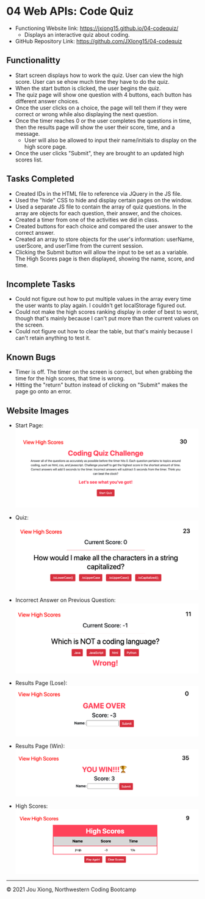 # 04 Web APIs: Code Quiz

* Functioning Website link: https://jxiong15.github.io/04-codequiz/
    * Displays an interactive quiz about coding.
* GitHub Repository Link: https://github.com/JXIong15/04-codequiz


## Functionalitty

* Start screen displays how to work the quiz. User can view the high score. User can se ehow much time they have to do the quiz.
* When the start button is clicked, the user begins the quiz.
* The quiz page will show one question with 4 buttons, each button has different answer choices.
* Once the user clicks on a choice, the page will tell them if they were correct or wrong while also displaying the next question.
* Once the timer reaches 0 or the user completes the questions in time, then the results page will show the user their score, time, and a message.
    * User will also be allowed to input their name/initials to display on the high score page.
* Once the user clicks "Submit", they are brought to an updated high scores list.


## Tasks Completed

* Created IDs in the HTML file to reference via JQuery in the JS file.
* Used the "hide" CSS to hide and display certain pages on the window.
* Used a separate JS file to contain the array of quiz questions. In the array are objects for each question, their answer, and the choices.
* Created a timer from one of the activities we did in class.
* Created buttons for each choice and compared the user answer to the correct answer.
* Created an array to store objects for the user's information: userName, userScore, and userTime from the current session.
* Clicking the Submit button will allow the input to be set as a variable. The High Scores page is then displayed, showing the name, score, and time.

## Incomplete Tasks

* Could not figure out how to put multiple values in the array every time the user wants to play again. I couldn't get localStorage figured out.
* Could not make the high scores ranking display in order of best to worst, though that's mainly because I can't put more than the current values on the screen.
* Could not figure out how to clear the table, but that's mainly because I can't retain anything to test it.

## Known Bugs

* Timer is off. The timer on the screen is correct, but when grabbing the time for the high scores, that time is wrong.
* Hitting the "return" button instead of clicking on "Submit" makes the page go onto an error.


## Website Images
* Start Page: 
![Start Page](./Assets/start.png)

* Quiz: 
![Quiz Page](./Assets/quiz.png)

* Incorrect Answer on Previous Question: 
![When previous question is incorrect](./Assets/incorrect.png)

* Results Page (Lose):
![Results Page when user loses](./Assets/results-lose.png)

* Results Page (Win):
![Results Page when user wins](./Assets/results-win.png)

* High Scores:
![High Score Page](./Assets/highscores.png)

- - -
© 2021 Jou Xiong, Northwestern Coding Bootcamp